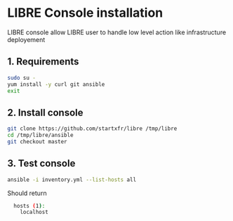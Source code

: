 # LIBRE Console installation

LIBRE console allow LIBRE user to handle low level action like infrastructure deployement

## 1. Requirements

```bash
sudo su -
yum install -y curl git ansible
exit
```

## 2. Install console

```bash
git clone https://github.com/startxfr/libre /tmp/libre
cd /tmp/libre/ansible
git checkout master
```

## 3. Test console

```bash
ansible -i inventory.yml --list-hosts all
```

Should return

```bash
  hosts (1):
    localhost
```
